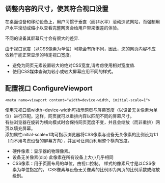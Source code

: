 

## 调整内容的尺寸，使其符合视口设置

在桌面设备和移动设备上，用户习惯于垂直（而非水平）滚动浏览网站，而强制用户水平滚动或缩小以查看完整网页会给用户带来很差的体验。  

不同的设备其屏幕尺寸会有很大的差异.  

由于视口宽度（以CSS像素为单位）可能会有所不同，因此，您的网页内容不应依赖于能正常显示的特定视口宽度。  

* 避免为网页元素设置较大的绝对CSS宽度,请考虑使用相对宽度值.  
* 使用CSS媒体查询为较小或较大屏幕应用不同的样式。  

## 配置视口 ConfigureViewport

```
<meta name=viewport content="width=device-width, initial-scale=1">
```

使用元视口值width=device-width可指示网页与屏幕宽度（以设备无关像素为单位）进行匹配。这样，网页就可以重排内容以匹配不同的屏幕尺寸。  
有些浏览器在旋转为横向模式时会保持网页宽度不变，并且会缩放（而非重排）网页以填充屏幕。  
添加属性initial-scale=1均可指示浏览器将CSS像素与设备无关像素的比例设为1:1（而不用考虑设备的屏幕方向），并且可让网页利用整个横向宽度。



* 硬件像素：显示器的物理像素。
* 设备无关像素(dip)
  此像素在所有设备上大小几乎相同
* CSS像素：用于页面布局的单位，由视口控制。
  样式的像素尺寸是以CSS像素为单位指定的。
  CSS像素与设备无关像素的比例即为网页的比例系数或缩放级别。


